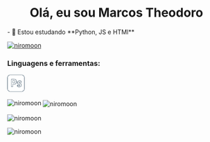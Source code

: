 <h1 align="center">Olá, eu sou Marcos Theodoro</h1>
- 🌱 Estou estudando **Python, JS e HTMl**


<p align="left"> <a href="https://github.com/ryo-ma/github-profile-trophy"><img src="https://github-profile-trophy.vercel.app/?username=niromoon" alt="niromoon" /></a> </p>



<p align="left">
</p>

<h3 align="left">Linguagens e ferramentas:</h3>
<p align="left"> <a href="https://www.photoshop.com/en" target="_blank" rel="noreferrer"> <img src="https://raw.githubusercontent.com/devicons/devicon/master/icons/photoshop/photoshop-line.svg" alt="photoshop" width="40" height="40"/> </a> </p>

<p><img align="left" src="https://github-readme-stats.vercel.app/api/top-langs?username=niromoon&show_icons=true&locale=en&layout=compact" alt="niromoon" /></p>

<p>&nbsp;<img align="center" src="https://github-readme-stats.vercel.app/api?username=niromoon&show_icons=true&locale=en" alt="niromoon" /></p>

<p><img align="center" src="https://github-readme-streak-stats.herokuapp.com/?user=niromoon&" alt="niromoon" /></p>


<p align="left"> <img src="https://komarev.com/ghpvc/?username=niromoon&label=Profile%20views&color=0e75b6&style=flat" alt="niromoon" /> </p>
